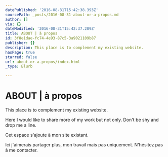 ```yaml
---
datePublished: '2016-08-31T15:42:38.393Z'
sourcePath: _posts/2016-08-31-about-or-a-propos.md
author: []
via: {}
dateModified: '2016-08-31T15:42:37.289Z'
title: ABOUT | à propos
id: 3f8e1dae-fc74-4e93-87c5-3a9021109b87
publisher: {}
description: This place is to complement my existing website.
hasPage: true
starred: false
url: about-or-a-propos/index.html
_type: Blurb

---
```

# ABOUT | à propos

This place is to complement my existing website.

Here I would like to share more of my work but not only. Don't be shy and drop me a line.

Cet espace s'ajoute à mon site existant.

Ici j'aimerais partager plus, mon travail mais pas uniquement. N'hésitez pas à me contacter.
